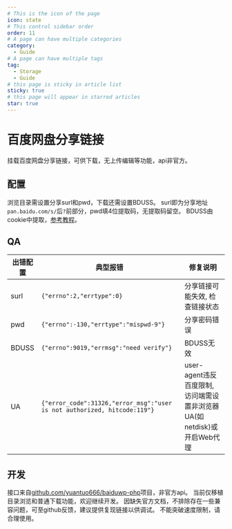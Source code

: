 ```yaml
---
# This is the icon of the page
icon: state
# This control sidebar order
order: 11
# A page can have multiple categories
category:
  - Guide
# A page can have multiple tags
tag:
  - Storage
  - Guide
# this page is sticky in article list
sticky: true
# this page will appear in starred articles
star: true
---
```


# 百度网盘分享链接

挂载百度网盘分享链接，可供下载，无上传编辑等功能，api非官方。

## 配置

浏览目录需设置分享surl和pwd，下载还需设置BDUSS。
surl即为分享地址`pan.baidu.com/s/`后`?`前部分，pwd填4位提取码，无提取码留空。
BDUSS由cookie中提取，[参考教程](https://blog.imwcr.cn/2022/11/24/%e5%a6%82%e4%bd%95%e6%8a%93%e5%8c%85%e8%8e%b7%e5%8f%96%e7%99%be%e5%ba%a6%e7%bd%91%e7%9b%98%e7%bd%91%e9%a1%b5%e7%89%88%e5%ae%8c%e6%95%b4-cookie/)。

## QA
|出错配置|典型报错|修复说明|
|---|---|---|
|surl|`{"errno":2,"errtype":0}`|分享链接可能失效, 检查链接状态|
|pwd|`{"errno":-130,"errtype":"mispwd-9"}`|分享密码错误|
|BDUSS|`{"errno":9019,"errmsg":"need verify"}`|BDUSS无效|
|UA|`{"error_code":31326,"error_msg":"user is not authorized, hitcode:119"}`|user-agent违反百度限制, 访问端需设置非浏览器UA(如netdisk)或开启Web代理|

## 开发

接口来自[github.com/yuantuo666/baiduwp-php](https://github.com/yuantuo666/baiduwp-php)项目，非官方api。
当前仅移植目录浏览和普通下载功能，欢迎继续开发。
因缺失官方文档，不排除存在一些兼容问题，可至github反馈，建议提供复现链接以供调试。
不能突破速度限制，请合理使用。

